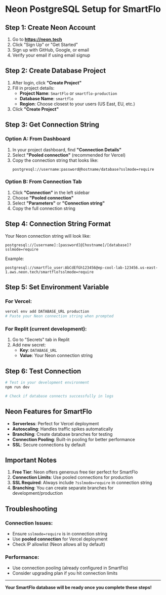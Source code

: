 # Neon PostgreSQL Setup for SmartFlo

## Step 1: Create Neon Account

1. Go to **https://neon.tech**
2. Click "Sign Up" or "Get Started"
3. Sign up with GitHub, Google, or email
4. Verify your email if using email signup

## Step 2: Create Database Project

1. After login, click **"Create Project"**
2. Fill in project details:
   - **Project Name**: `SmartFlo` or `smartflo-production`
   - **Database Name**: `smartflo` 
   - **Region**: Choose closest to your users (US East, EU, etc.)
3. Click **"Create Project"**

## Step 3: Get Connection String

### Option A: From Dashboard
1. In your project dashboard, find **"Connection Details"**
2. Select **"Pooled connection"** (recommended for Vercel)
3. Copy the connection string that looks like:
   ```
   postgresql://username:password@hostname/database?sslmode=require
   ```

### Option B: From Connection Tab
1. Click **"Connection"** in the left sidebar
2. Choose **"Pooled connection"**
3. Select **"Parameters"** or **"Connection string"**
4. Copy the full connection string

## Step 4: Connection String Format

Your Neon connection string will look like:
```
postgresql://[username]:[password]@[hostname]/[database]?sslmode=require
```

Example:
```
postgresql://smartflo_user:AbCdEfGh123456@ep-cool-lab-123456.us-east-1.aws.neon.tech/smartflo?sslmode=require
```

## Step 5: Set Environment Variable

### For Vercel:
```bash
vercel env add DATABASE_URL production
# Paste your Neon connection string when prompted
```

### For Replit (current development):
1. Go to "Secrets" tab in Replit
2. Add new secret:
   - **Key**: `DATABASE_URL`
   - **Value**: Your Neon connection string

## Step 6: Test Connection

```bash
# Test in your development environment
npm run dev

# Check if database connects successfully in logs
```

## Neon Features for SmartFlo

- **Serverless**: Perfect for Vercel deployment
- **Autoscaling**: Handles traffic spikes automatically  
- **Branching**: Create database branches for testing
- **Connection Pooling**: Built-in pooling for better performance
- **SSL**: Secure connections by default

## Important Notes

1. **Free Tier**: Neon offers generous free tier perfect for SmartFlo
2. **Connection Limits**: Use pooled connections for production
3. **SSL Required**: Always include `?sslmode=require` in connection string
4. **Branching**: You can create separate branches for development/production

## Troubleshooting

### Connection Issues:
- Ensure `sslmode=require` is in connection string
- Use **pooled connection** for Vercel deployment
- Check IP allowlist (Neon allows all by default)

### Performance:
- Use connection pooling (already configured in SmartFlo)
- Consider upgrading plan if you hit connection limits

---

**Your SmartFlo database will be ready once you complete these steps!**